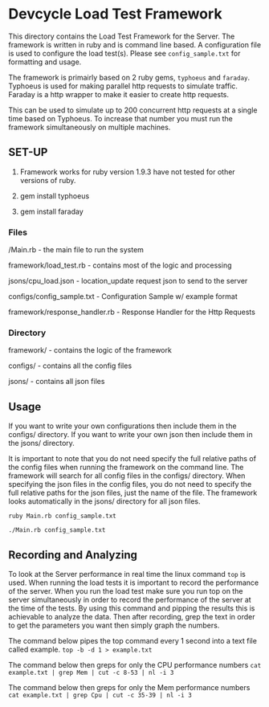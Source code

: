 #  Devcycle Load Test Framework

This directory contains the Load Test Framework for the Server.
The framework is written in ruby and is command line based.
A configuration file is used to configure the load test(s). Please see
`config_sample.txt` for formatting and usage.

The framework is primairly based on 2 ruby gems, `typhoeus` and
`faraday`. Typhoeus is used for making parallel http requests
to simulate traffic. Faraday is a http wrapper to make it
easier to create http requests.

This can be used to simulate up to 200 concurrent http requests at a single time
based on Typhoeus. To increase that number you must run the framework
simultaneously on multiple machines.

##  SET-UP
1. Framework works for ruby version 1.9.3 have not tested for other versions of ruby.

2. gem install typhoeus

3. gem install faraday

###  Files
/Main.rb - the main file to run the system

framework/load_test.rb - contains most of the logic and processing

jsons/cpu_load.json - location_update request json to send to the server

configs/config_sample.txt - Configuration Sample w/ example format

framework/response_handler.rb - Response Handler for the Http Requests

###  Directory
framework/ - contains the logic of the framework

configs/ - contains all the config files

jsons/ - contains all json files


##  Usage

If you want to write your own configurations then include them in the configs/ directory. If you want
to write your own json then include them in the jsons/ directory. 

It is important to note that you do not need specify the full relative paths
of the config files when running the framework on the command line. The framework
will search for all config files in the configs/ directory. When specifying the json
files in the config files, you do not need to specify the full relative paths
for the json files, just the name of the file. The framework looks automatically
in the jsons/ directory for all json files. 

`ruby Main.rb config_sample.txt`

`./Main.rb config_sample.txt`


## Recording and Analyzing

To look at the Server performance in real time the linux command `top` is used. When running
the load tests it is important to record the performance of the server. When you run the
load test make sure you run top on the server simultaneously in order to record the
performance of the server at the time of the tests. By using this command and
pipping the results this is achievable to analyze the data. Then after recording, 
grep the text in order to get the parameters you want then simply graph the numbers. 

The command below pipes the top command every 1 second into a text file called example.
`top -b -d 1 > example.txt`

The command below then greps for only the CPU performance numbers
`cat example.txt | grep Mem | cut -c 8-53 | nl -i 3`

The command below then greps for only the Mem performance numbers
`cat example.txt | grep Cpu | cut -c 35-39 | nl -i 3`

